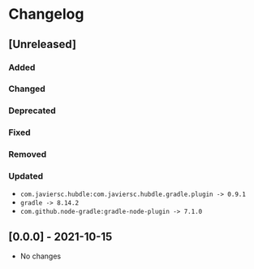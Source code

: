 # Changelog

## [Unreleased]

### Added

### Changed

### Deprecated

### Fixed

### Removed

### Updated

- `com.javiersc.hubdle:com.javiersc.hubdle.gradle.plugin -> 0.9.1`
- `gradle -> 8.14.2`
- `com.github.node-gradle:gradle-node-plugin -> 7.1.0`

## [0.0.0] - 2021-10-15

- No changes
